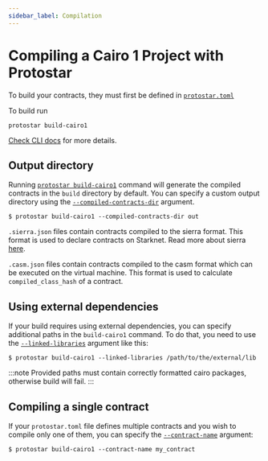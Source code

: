 ```yaml
---
sidebar_label: Compilation
---
```


# Compiling a Cairo 1 Project with Protostar

To build your contracts, they must first be defined in [`protostar.toml`](../04-protostar-toml.md#contracts-section)

To build run

```shell title="build-cairo1"
protostar build-cairo1
```

[Check CLI docs](../../cli-reference.md#build-cairo1) for more details.

## Output directory

Running [`protostar build-cairo1`](../../cli-reference.md#build-cairo1) command will generate the compiled contracts in
the `build` directory by default.
You can specify a custom output directory using
the [`--compiled-contracts-dir`](../../cli-reference#compiled-contracts-dir-pathbuild-1) argument.

```shell title="Example"
$ protostar build-cairo1 --compiled-contracts-dir out
```

`.sierra.json` files contain contracts compiled to the sierra format. This format is used to declare contracts on
Starknet.
Read more about
sierra [here](https://docs.starknet.io/documentation/architecture_and_concepts/Contracts/cairo-1-and-sierra).

`.casm.json` files contain contracts compiled to the casm format which can be executed on the virtual machine. This
format is used to calculate `compiled_class_hash` of a contract.

## Using external dependencies

If your build requires using external dependencies, you can specify additional paths in the `build-cairo1` command. To
do that, you need to use the [`--linked-libraries`](../../cli-reference.md#linked-libraries-path) argument like this:

```
$ protostar build-cairo1 --linked-libraries /path/to/the/external/lib
```

:::note
Provided paths must contain correctly formatted cairo packages, otherwise build will fail.
:::

## Compiling a single contract

If your `protostar.toml` file defines multiple contracts and you wish to compile only one of them, you can specify
the [`--contract-name`](../../cli-reference.md#--contract-name-string-1) argument:

```
$ protostar build-cairo1 --contract-name my_contract
```
